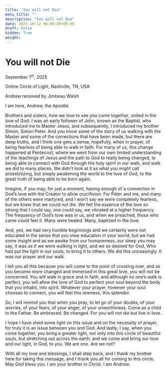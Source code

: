 ```yaml
---
title: "You will not Die"
menu_title: ""
description: "You will not Die"
date: 2025-10-12 06:00:00+00:00
draft: False
hidden: True
weight:
---
```

# You will not Die

September 1<sup>st</sup>, 2025

Online Circle of Light, Nashville, TN, USA

Andrew received by Jimbeau Walsh

I am here, Andrew, the Apostle.

Brothers and sisters, how we love to see you come together, united in the love of God. I was an early follower of John, known as the Baptist, who introduced me to Master Jesus, and subsequently, I introduced my brother Simon, Simon Peter. And you know some of the story of us walking with the Master and some of the corrections that have been made, but there are deep truths, and I think one gets a sense, hopefully, when in prayer, of being fearless of being able to walk in faith. For many of us, this change happened at Pentecost, where we went from our own limited understanding of the teachings of Jesus and the path to God to really being changed, to being able to connect with God through His holy spirit in our walk, and walk we did to many places. We didn’t look at it as what you might call proselytizing, but simply awakening the world to the love of God, to the great truth of being able to be born again.

Imagine, if you may, for just a moment, having enough of a connection in God’s love with the Creator to allow crucifixion. For Peter and me, and many of the others were martyred, and I won’t say we were completely fearless, but we knew that we could not die. We felt the essence of the love so strong that I could say, one could say, we vibrated at a higher frequency. The frequency of God’s love was in us, and when we preached, those who came could feel it. Many were healed. Many, baptized in the love.

And, yes, we had very humble beginnings and we certainly were not educated in the sense that you view education in your world, but we had some insight and as we awoke from our humaneness, our sleep you may say, it was as if we were walking in light, and we so desired for God, Who had put the light in our souls, to bring it to others. We did this unceasingly. It was our prayer and our walk.

I tell you all this because you will come to the point of crossing over, and as you become more changed and immersed in this great love, you will not be concerned. You will walk in grace and in faith, and although no one’s walk is perfect, you will allow the love of God to perfect your soul beyond the body that you inhabit, into spirit. Whatever your prayer, however your soul chooses to connect, you will feel this oneness, this splendor.

So, I will remind you that when you pray, to let go of your doubts, of your worries, of your fears, of your anger, of your unworthiness. Come as a child to the Father. Be embraced. Be changed. For you will not die but live in love.

I hope I have shed some light on this issue and on the necessity of prayer, for truly it is an issue between you and God. And lastly, I say, when you come together, you bring a greater light, not only into this circle of beautiful souls, but stretching out across the earth, and we come and bring our love and our light, in God, to you. We are one. Are we not?

With all my love and blessings, I shall step back, and I thank my brother here for taking this message, and I thank you all for coming to this circle. May God bless you. I am your brother in Christ. I am Andrew. 
